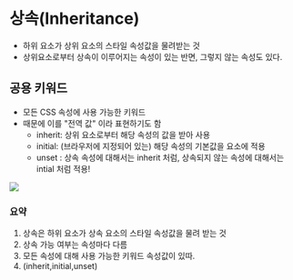 상속(Inheritance)
===
- 하위 요소가 상위 요소의 스타일 속성값을 물려받는 것
- 상위요소로부터 상속이 이루어지는 속성이 있는 반면, 그렇지 않는 속성도 있다.

## 공용 키워드
- 모든 CSS 속성에 사용 가능한 키워드
- 때문에 이를 "전역 값" 이라 표현하기도 함
    - inherit: 상위 요소로부터 해당 속성의 값을 받아 사용
    - initial: (브라우저에 지정되어 있는) 해당 속성의 기본값을 요소에 적용
    - unset : 상속 속성에 대해서는 inherit 처럼, 상속되지 않는 속성에 대해서는 intial 처럼 적용!

![](https://img1.daumcdn.net/thumb/R1280x0/?scode=mtistory2&fname=https%3A%2F%2Fblog.kakaocdn.net%2Fdn%2FdE3e6a%2Fbtry9nOsDsA%2F43KF63NolIsXScv4CsF6L1%2Fimg.png)

### 요약
1. 상속은 하위 요소가 상속 요소의 스타일 속성값을 물려 받는 것
2. 상속 가능 여부는 속성마다 다름
3. 모든 속성에 대해 사용 가능한 키워드 속성값이 있따.
4. (inherit,initial,unset)
